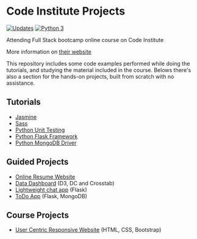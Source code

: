 # Code Institute Projects

[![Updates](https://pyup.io/repos/github/Narshe1412/Code-Institute-Public-Projects/shield.svg)](https://pyup.io/repos/github/Narshe1412/Code-Institute-Public-Projects/)
[![Python 3](https://pyup.io/repos/github/Narshe1412/Code-Institute-Public-Projects/python-3-shield.svg)](https://pyup.io/repos/github/Narshe1412/Code-Institute-Public-Projects/)

Attending Full Stack bootcamp online course on Code Institute

More information on [their website](https://www.codeinstitute.net/mentored-online/)

This repository includes some code examples performed while doing the tutorials, and studying the material included in the course.
Belows there's also a section for the hands-on projects, built from scratch with no assistance.

## Tutorials

- [Jasmine](https://github.com/Narshe1412/Code-Institute-Public-Projects/tree/master/learning-jasmine)
- [Sass](https://github.com/Narshe1412/Code-Institute-Public-Projects/tree/master/learning-sass)
- [Python Unit Testing](https://github.com/Narshe1412/Code-Institute-Public-Projects/tree/master/learning-python-unittest)
- [Python Flask Framework](https://github.com/Narshe1412/Code-Institute-Public-Projects/tree/master/learning-python-flask)
- [Python MongoDB Driver](https://github.com/Narshe1412/Code-Institute-Public-Projects/tree/master/learning-mongo)

## Guided Projects

- [Online Resume Website](https://github.com/Narshe1412/Code-Institute-Public-Projects/tree/master/project-resume)
- [Data Dashboard](https://github.com/Narshe1412/Code-Institute-Public-Projects/tree/master/project-d3-dashboard) (D3, DC and Crosstab)
- [Lightweight chat app](https://github.com/Narshe1412/Code-Institute-Public-Projects/tree/master/project-python-chat) (Flask)
- [ToDo App](https://github.com/Narshe1412/Code-Institute-Public-Projects/tree/master/project-data-driven) (Flask, MongoDB)

## Course Projects

- [User Centric Responsive Website](https://narshe1412.github.io/Code-Institute-User-Centric-Frontend/) (HTML, CSS, Bootstrap)
